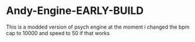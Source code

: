 # Andy-Engine-EARLY-BUILD
This is a modded version of psych engine at the moment i changed the bpm cap to 10000 and speed to 50 if that works
